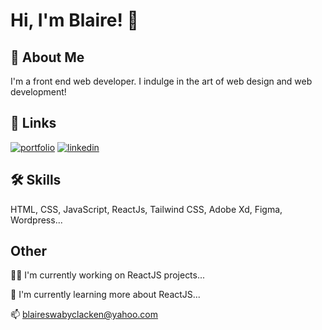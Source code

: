 
# Hi, I'm Blaire! 👋


## 🚀 About Me
I'm a front end web developer. I indulge in the art of web design and web development! 


## 🔗 Links
[![portfolio](https://img.shields.io/badge/my_portfolio-000?style=for-the-badge&logo=ko-fi&logoColor=white)](https://blairedesouza.com/)
[![linkedin](https://img.shields.io/badge/linkedin-0A66C2?style=for-the-badge&logo=linkedin&logoColor=white)](https://www.linkedin.com/in/blaire-desouza/)


## 🛠 Skills
HTML, 
CSS, 
JavaScript,
ReactJs,
Tailwind CSS,
Adobe Xd,
Figma, 
Wordpress...


## Other
👩‍💻 I'm currently working on ReactJS projects...

🧠 I'm currently learning more about ReactJS...

📫 blaireswabyclacken@yahoo.com
